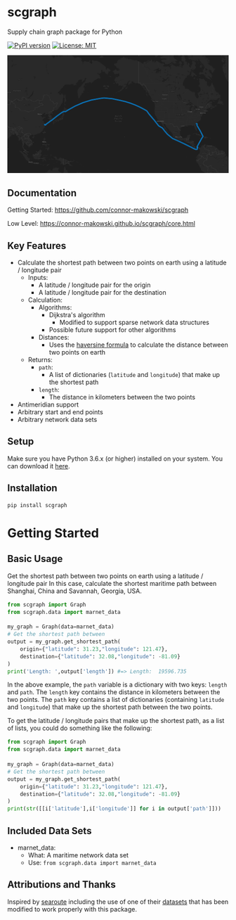 # scgraph
Supply chain graph package for Python

[![PyPI version](https://badge.fury.io/py/scgraph.svg)](https://badge.fury.io/py/scgraph)
[![License: MIT](https://img.shields.io/badge/License-MIT-yellow.svg)](https://opensource.org/licenses/MIT)

![scgraph](https://raw.githubusercontent.com/connor-makowski/scgraph/main/static/scgraph.png)

## Documentation

Getting Started: https://github.com/connor-makowski/scgraph

Low Level: https://connor-makowski.github.io/scgraph/core.html


## Key Features

- Calculate the shortest path between two points on earth using a latitude / longitude pair
    - Inputs:
        - A latitude / longitude pair for the origin
        - A latitude / longitude pair for the destination
    - Calculation:
        - Algorithms:
            - Dijkstra's algorithm
                - Modified to support sparse network data structures
            - Possible future support for other algorithms
        - Distances:
            - Uses the [haversine formula](https://en.wikipedia.org/wiki/Haversine_formula) to calculate the distance between two points on earth
    - Returns:
        - `path`:
            - A list of dictionaries (`latitude` and `longitude`) that make up the shortest path
        - `length`:
            - The distance in kilometers between the two points
- Antimeridian support
- Arbitrary start and end points
- Arbitrary network data sets
    


## Setup

Make sure you have Python 3.6.x (or higher) installed on your system. You can download it [here](https://www.python.org/downloads/).

## Installation

```
pip install scgraph
```

# Getting Started

## Basic Usage

Get the shortest path between two points on earth using a latitude / longitude pair
In this case, calculate the shortest maritime path between Shanghai, China and Savannah, Georgia, USA.

```py
from scgraph import Graph
from scgraph.data import marnet_data

my_graph = Graph(data=marnet_data)
# Get the shortest path between 
output = my_graph.get_shortest_path(
    origin={"latitude": 31.23,"longitude": 121.47}, 
    destination={"latitude": 32.08,"longitude": -81.09}
)
print('Length: ',output['length']) #=> Length:  19596.735
```

In the above example, the `path` variable is a dictionary with two keys: `length` and `path`. The `length` key contains the distance in kilometers between the two points. The `path` key contains a list of dictionaries (containing `latitude` and `longitude`) that make up the shortest path between the two points.

To get the latitude / longitude pairs that make up the shortest path, as a list of lists, you could do something like the following:

```py
from scgraph import Graph
from scgraph.data import marnet_data

my_graph = Graph(data=marnet_data)
# Get the shortest path between 
output = my_graph.get_shortest_path(
    origin={"latitude": 31.23,"longitude": 121.47}, 
    destination={"latitude": 32.08,"longitude": -81.09}
)
print(str([[i['latitude'],i['longitude']] for i in output['path']]))
```

## Included Data Sets

- marnet_data:
    - What: A maritime network data set
    - Use: `from scgraph.data import marnet_data`

## Attributions and Thanks
Inspired by [searoute](https://github.com/genthalili/searoute-py) including the use of one of their [datasets](https://github.com/genthalili/searoute-py/blob/main/searoute/data/marnet_densified_v2_old.geojson) that has been modified to work properly with this package.